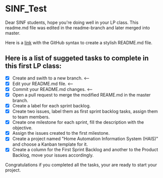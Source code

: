 # SINF_Test

Dear SINF students, hope you're doing well in your LP class.
This readme.md file was edited in the readme-branch and later merged into master.

Here is a [link](https://help.github.com/pt/github/writing-on-github/basic-writing-and-formatting-syntax) with the GitHub syntax to create a stylish README.md file.

## Here is a list of suggeted tasks to complete in this first LP class:
- [x] Create and swith to a new branch. <--
- [x] Edit your README.md file. <--
- [x] Commit your README.md changes. <--
- [x] Open a pull request to merge the modified REAME.md in the master branch.
- [x] Create a label for each sprint backlog.
- [x] Create two issues, label them as first sprint backlog tasks, assign them to team members.
- [x] Create one milestone for each sprint, fill the description with the objective.
- [x] Assign the issues created to the first milestone.
- [x] Create a project named "Home Automation Information System (HAIS)" and choose a Kanban template for it.
- [x] Create a column for the First Sprint Backlog and another to the Product Backlog, move your issues accordingly.

Congratulations if you completed all the tasks, your are ready to start your project.
